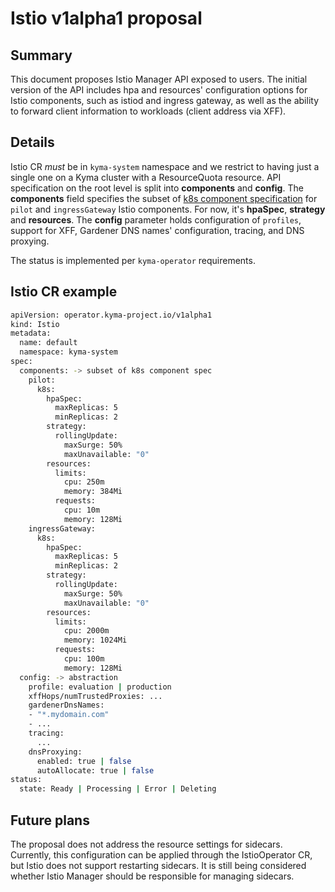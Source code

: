 # Istio v1alpha1 proposal

## Summary

This document proposes Istio Manager API exposed to users. The initial version of the API includes hpa and resources' configuration options for Istio components, such as istiod and ingress gateway, as well as the ability to forward client information to workloads (client address via XFF).

## Details

Istio CR *must* be in `kyma-system` namespace and we restrict to having just a single one on a Kyma cluster with a ResourceQuota resource. API specification on the root level is split into **components** and **config**. The **components** field specifies the subset of [k8s component specification](https://istio.io/latest/docs/reference/config/istio.operator.v1alpha1/#KubernetesResourcesSpec) for `pilot` and `ingressGateway` Istio components. For now, it's **hpaSpec**, **strategy** and **resources**. The **config** parameter holds configuration of `profiles`, support for XFF, Gardener DNS names' configuration, tracing, and DNS proxying.

The status is implemented per `kyma-operator` requirements.

## Istio CR example

```bash
apiVersion: operator.kyma-project.io/v1alpha1
kind: Istio
metadata:
  name: default
  namespace: kyma-system
spec:
  components: -> subset of k8s component spec
    pilot:
      k8s:
        hpaSpec:
          maxReplicas: 5
          minReplicas: 2
        strategy:
          rollingUpdate:
            maxSurge: 50%
            maxUnavailable: "0"
        resources:
          limits:
            cpu: 250m
            memory: 384Mi
          requests:
            cpu: 10m
            memory: 128Mi
    ingressGateway:
      k8s:
        hpaSpec:
          maxReplicas: 5
          minReplicas: 2
        strategy:
          rollingUpdate:
            maxSurge: 50%
            maxUnavailable: "0"
        resources:
          limits:
            cpu: 2000m
            memory: 1024Mi
          requests:
            cpu: 100m
            memory: 128Mi
  config: -> abstraction
    profile: evaluation | production
    xffHops/numTrustedProxies: ...
    gardenerDnsNames:
    - "*.mydomain.com"
    - ...
    tracing:
      ...
    dnsProxying:
      enabled: true | false
      autoAllocate: true | false
status:
  state: Ready | Processing | Error | Deleting
```

## Future plans

The proposal does not address the resource settings for sidecars. Currently, this configuration can be applied through the IstioOperator CR, but Istio does not support restarting sidecars. It is still being considered whether Istio Manager should be responsible for managing sidecars.
